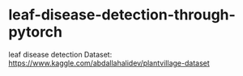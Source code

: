 # leaf-disease-detection-through-pytorch
leaf disease detection 
Dataset:
  https://www.kaggle.com/abdallahalidev/plantvillage-dataset
